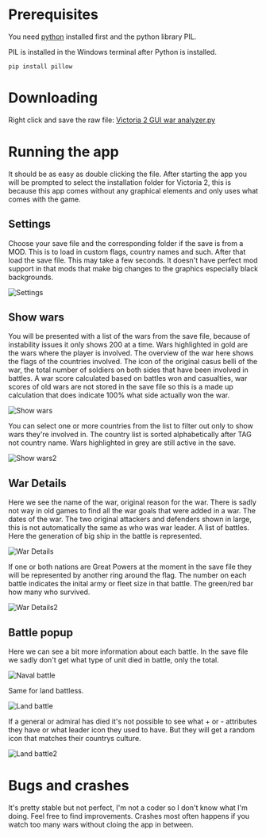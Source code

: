 # Prerequisites

You need [python](https://apps.microsoft.com/detail/9pnrbtzxmb4z?) installed first and the python library PIL.

PIL is installed in the Windows terminal after Python is installed.
```
pip install pillow
```
# Downloading

Right click and save the raw file: [Victoria 2 GUI war analyzer.py](</Victoria 2 GUI war analyzer.py?raw=true>)

# Running the app

It should be as easy as double clicking the file. After starting the app you will be prompted to select the installation folder for Victoria 2, this is because this app comes without any graphical elements and only uses what comes with the game.

## Settings

Choose your save file and the corresponding folder if the save is from a MOD. This is to load in custom flags, country names and such. After that load the save file. This may take a few seconds. It doesn't have perfect mod support in that mods that make big changes to the graphics especially black backgrounds.

![Settings](/images/settings.png)

## Show wars

You will be presented with a list of the wars from the save file, because of instability issues it only shows 200 at a time. Wars highlighted in gold are the wars where the player is involved.
The overview of the war here shows the flags of the countries involved. The icon of the original casus belli of the war, the total number of soldiers on both sides that have been involved in battles. A war score calculated based on battles won and casualties, war scores of old wars are not stored in the save file so this is a made up calculation that does indicate 100% what side actually won the war.

![Show wars](/images/show_wars1.png)

You can select one or more countries from the list to filter out only to show wars they're involved in. The country list is sorted alphabetically after TAG not country name. Wars highlighted in grey are still active in the save.

![Show wars2](/images/show_wars2.png)

## War Details

Here we see the name of the war, original reason for the war. There is sadly not way in old games to find all the war goals that were added in a war. The dates of the war. The two original attackers and defenders shown in large, this is not automatically the same as who was war leader. A list of battles. Here the generation of big ship in the battle is represented.

![War Details](/images/war_details1.png)

If one or both nations are Great Powers at the moment in the save file they will be represented by another ring around the flag. The number on each battle indicates the inital army or fleet size in that battle. The green/red bar how many who survived.

![War Details2](/images/war_details2.png)

## Battle popup

Here we can see a bit more information about each battle. In the save file we sadly don't get what type of unit died in battle, only the total.

![Naval battle](/images/naval_battle.png)

Same for land battless.

![Land battle](/images/land_battle.png)

If a general or admiral has died it's not possible to see what + or - attributes they have or what leader icon they used to have. But they will get a random icon that matches their countrys culture.

![Land battle2](/images/land_battle2.png)

# Bugs and crashes

It's pretty stable but not perfect, I'm not a coder so I don't know what I'm doing. Feel free to find improvements. Crashes most often happens if you watch too many wars without cloing the app in between.
